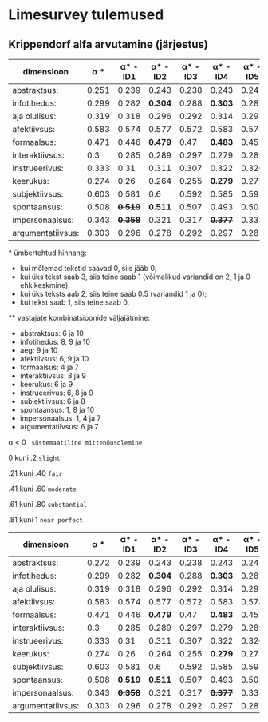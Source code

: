 # Limesurvey tulemused

## Krippendorf alfa arvutamine (järjestus)


|dimensioon|α \*| α\* -ID1 | α\* -ID2 | α\* -ID3 | α\* -ID4 | α\* -ID5 | α\* -ID6 | α\* -ID7 | α\* -ID8 | α\* -ID9 |  α\* -ID10 | α\* -IDs\*\*|
|----|----|----|----|----|----|----|----| ----|----| ----|----|----|
| abstraktsus:  | 0.251 | 0.239 | 0.243 | 0.238  | 0.243 | 0.241 | ~~**0.299**~~ | 0.242 | **0.252** | 0.249 | ~~**0.261**~~ | **0.327** |
| infotihedus:  | 0.299 | 0.282 | **0.304** | 0.288 | **0.303** | 0.287 | 0.289 | 0.28 | ~~**0.312**~~ | ~~**0.324**~~ | ~~**0.311**~~ | **0.367** |
| aja olulisus:  | 0.319 | 0.318 | 0.296 | 0.292 | 0.314 | 0.297 | **0.32** | 0.317 | 0.319 | ~~**0.364**~~ | ~~**0.343**~~ | **0.394** |
| afektiivsus:  | 0.583 | 0.574 | 0.577 | 0.572 | 0.583 | 0.574 | ~~**0.599**~~ | 0.577 | 0.588 | ~~**0.599**~~ | ~~**0.589**~~ | **0.643** |
| formaalsus:  | 0.471 | 0.446 | **0.479** | 0.47 | **0.483** | 0.451 | 0.467 | **0.481** | **0.475** | **0.476** | **0.478** | **0.491** |
| interaktiivsus:  |  0.3 | 0.285 | 0.289 | 0.297 | 0.279 | 0.289  | **0.301** | **0.305** | ~~**0.321**~~ | ~~**0.32**~~ | 0.297 | **0.342** |
| instrueerivus:  | 0.333 | 0.31 | 0.311 |  0.307 | 0.322  | 0.326 | **0.356** | **0.334** | **0.35** | **0.37** | **0.336** | **0.439** |
| keerukus:  | 0.274 | 0.26 | 0.264 | 0.255 | **0.279**  | 0.27 | ~~**0.287**~~ | 0.272 | 0.273 | ~~**0.308**~~ | 0.264 | **0.325** |
| subjektiivsus: | 0.603 | 0.581 | 0.6 | 0.592 | 0.585 | 0.593 | ~~**0.635**~~ | **0.608** | ~~**0.62**~~ | **0.617** | 0.599 | **0.658** |
| spontaansus: | 0.508 | ~~**0.519**~~ | **0.511** | 0.507 | 0.493 | 0.503 | **0.51** | 0.5 | ~~**0.518**~~ | 0.495 | ~~**0.523**~~ | **0.556** |
| impersonaalsus: | 0.343 | ~~**0.358**~~ | 0.321 | 0.317 | ~~**0.377**~~ | 0.333 | 0.331 | ~~**0.357**~~ | **0.354** | **0.346** | 0.334 | **0.419** |
| argumentatiivsus: | 0.303 | 0.296 | 0.278 | 0.292 | 0.297 | 0.287 | ~~**0.339**~~ | ~~**0.315**~~ | **0.304** | **0.31** | **0.304** | **0.364** |


\* ümbertehtud hinnang:
 - kui mõlemad tekstid saavad 0, siis jääb 0;
 - kui üks tekst saab 3, siis teine saab 1 (võimalikud variandid on 2, 1 ja 0 ehk keskmine);
 - kui üks teksts aab 2, siis teine saab 0.5 (variandid 1 ja 0);
 - kui tekst saab 1, siis teine saab 0.

\*\* vastajate kombinatsioonide väljajätmine:
- abstraktsus: 6 ja 10
- infotihedus: 8, 9 ja 10
- aeg: 9 ja 10
- afektiivsus: 6, 9 ja 10
- formaalsus: 4 ja 7
- interaktiivsus: 8 ja 9
- keerukus: 6 ja 9
- instrueerivus: 6, 8 ja 9
- subjektiivsus: 6 ja 8
- spontaansus: 1, 8 ja 10
- impersonaalsus: 1, 4 ja 7
- argumentatiivsus: 6 ja 7

α  < 0 `` süstemaatiline mittenõusolemine``

0 kuni .2 ``slight``

.21 kuni .40 ``fair``

.41 kuni .60 ``moderate``

.61 kuni .80 ``substantial``

.81 kuni 1 ``near perfect``

|dimensioon|α \*| α\* -ID1 | α\* -ID2 | α\* -ID3 | α\* -ID4 | α\* -ID5 | α\* -ID6 | α\* -ID7 | α\* -ID8 | α\* -ID9 |  α\* -ID10 | α\* -IDs\*\*|
|----|----|----|----|----|----|----|----| ----|----| ----|----|----|
| abstraktsus:  | 0.272 | 0.239 | 0.243 | 0.238  | 0.243 | 0.241 | ~~**0.299**~~ | 0.242 | **0.252** | 0.249 | ~~**0.261**~~ | **0.327** |
| infotihedus:  | 0.299 | 0.282 | **0.304** | 0.288 | **0.303** | 0.287 | 0.289 | 0.28 | ~~**0.312**~~ | ~~**0.324**~~ | ~~**0.311**~~ | **0.367** |
| aja olulisus:  | 0.319 | 0.318 | 0.296 | 0.292 | 0.314 | 0.297 | **0.32** | 0.317 | 0.319 | ~~**0.364**~~ | ~~**0.343**~~ | **0.394** |
| afektiivsus:  | 0.583 | 0.574 | 0.577 | 0.572 | 0.583 | 0.574 | ~~**0.599**~~ | 0.577 | 0.588 | ~~**0.599**~~ | ~~**0.589**~~ | **0.643** |
| formaalsus:  | 0.471 | 0.446 | **0.479** | 0.47 | **0.483** | 0.451 | 0.467 | **0.481** | **0.475** | **0.476** | **0.478** | **0.491** |
| interaktiivsus:  |  0.3 | 0.285 | 0.289 | 0.297 | 0.279 | 0.289  | **0.301** | **0.305** | ~~**0.321**~~ | ~~**0.32**~~ | 0.297 | **0.342** |
| instrueerivus:  | 0.333 | 0.31 | 0.311 |  0.307 | 0.322  | 0.326 | **0.356** | **0.334** | **0.35** | **0.37** | **0.336** | **0.439** |
| keerukus:  | 0.274 | 0.26 | 0.264 | 0.255 | **0.279**  | 0.27 | ~~**0.287**~~ | 0.272 | 0.273 | ~~**0.308**~~ | 0.264 | **0.325** |
| subjektiivsus: | 0.603 | 0.581 | 0.6 | 0.592 | 0.585 | 0.593 | ~~**0.635**~~ | **0.608** | ~~**0.62**~~ | **0.617** | 0.599 | **0.658** |
| spontaansus: | 0.508 | ~~**0.519**~~ | **0.511** | 0.507 | 0.493 | 0.503 | **0.51** | 0.5 | ~~**0.518**~~ | 0.495 | ~~**0.523**~~ | **0.556** |
| impersonaalsus: | 0.343 | ~~**0.358**~~ | 0.321 | 0.317 | ~~**0.377**~~ | 0.333 | 0.331 | ~~**0.357**~~ | **0.354** | **0.346** | 0.334 | **0.419** |
| argumentatiivsus: | 0.303 | 0.296 | 0.278 | 0.292 | 0.297 | 0.287 | ~~**0.339**~~ | ~~**0.315**~~ | **0.304** | **0.31** | **0.304** | **0.364** |
